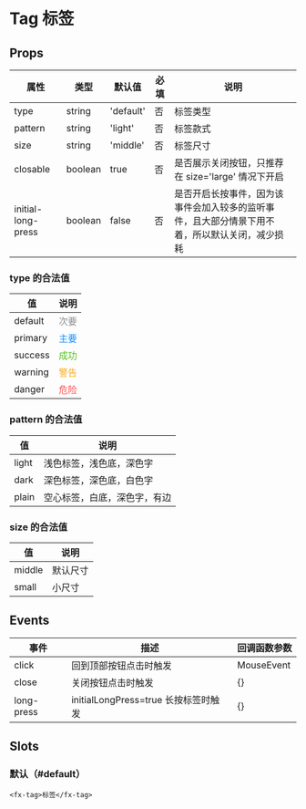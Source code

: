 # Tag 标签

## Props

| 属性               | 类型    | 默认值    | 必填 | 说明                                                                                           |
| ------------------ | ------- | --------- | ---- | ---------------------------------------------------------------------------------------------- |
| type               | string  | 'default' | 否   | 标签类型                                                                                       |
| pattern            | string  | 'light'   | 否   | 标签款式                                                                                       |
| size               | string  | 'middle'  | 否   | 标签尺寸                                                                                       |
| closable           | boolean | true      | 否   | 是否展示关闭按钮，只推荐在 size='large' 情况下开启                                             |
| initial-long-press | boolean | false     | 否   | 是否开启长按事件，因为该事件会加入较多的监听事件，且大部分情景下用不着，所以默认关闭，减少损耗 |

### type 的合法值

| 值      | 说明                            |
| ------- | ------------------------------- |
| default | <font color=#8c8c8c>次要</font> |
| primary | <font color=#1890ff>主要</font> |
| success | <font color=#52c41a>成功</font> |
| warning | <font color=#faad14>警告</font> |
| danger  | <font color=#ff4d4f>危险</font> |

### pattern 的合法值

| 值    | 说明                         |
| ----- | ---------------------------- |
| light | 浅色标签，浅色底，深色字     |
| dark  | 深色标签，深色底，白色字     |
| plain | 空心标签，白底，深色字，有边 |

### size 的合法值

| 值     | 说明     |
| ------ | -------- |
| middle | 默认尺寸 |
| small  | 小尺寸   |

## Events

| 事件       | 描述                                 | 回调函数参数 |
| ---------- | ------------------------------------ | ------------ |
| click      | 回到顶部按钮点击时触发               | MouseEvent   |
| close      | 关闭按钮点击时触发                   | {}           |
| long-press | initialLongPress=true 长按标签时触发 | {}           |

## Slots

### 默认（#default）

```
<fx-tag>标签</fx-tag>
```
